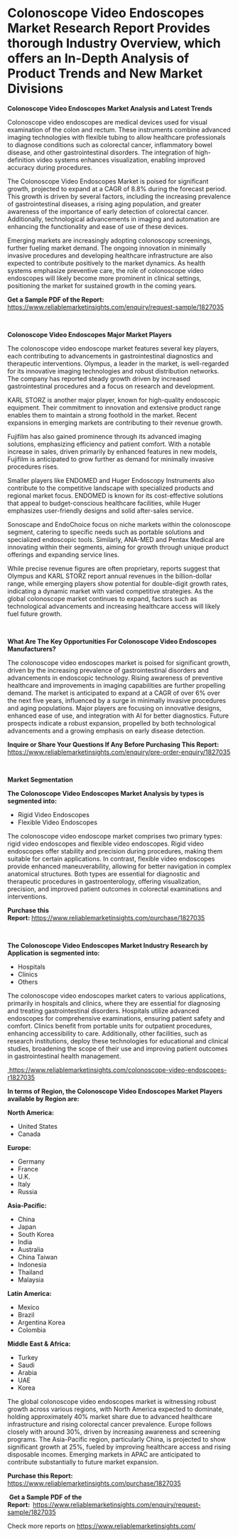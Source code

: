 <p><h1>Colonoscope Video Endoscopes Market Research Report Provides thorough Industry Overview, which offers an In-Depth Analysis of Product Trends and New Market Divisions</h1></p><p><strong>Colonoscope Video Endoscopes Market Analysis and Latest Trends</strong></p>
<p><p>Colonoscope video endoscopes are medical devices used for visual examination of the colon and rectum. These instruments combine advanced imaging technologies with flexible tubing to allow healthcare professionals to diagnose conditions such as colorectal cancer, inflammatory bowel disease, and other gastrointestinal disorders. The integration of high-definition video systems enhances visualization, enabling improved accuracy during procedures. </p><p>The Colonoscope Video Endoscopes Market is poised for significant growth, projected to expand at a CAGR of 8.8% during the forecast period. This growth is driven by several factors, including the increasing prevalence of gastrointestinal diseases, a rising aging population, and greater awareness of the importance of early detection of colorectal cancer. Additionally, technological advancements in imaging and automation are enhancing the functionality and ease of use of these devices. </p><p>Emerging markets are increasingly adopting colonoscopy screenings, further fueling market demand. The ongoing innovation in minimally invasive procedures and developing healthcare infrastructure are also expected to contribute positively to the market dynamics. As health systems emphasize preventive care, the role of colonoscope video endoscopes will likely become more prominent in clinical settings, positioning the market for sustained growth in the coming years.</p></p>
<p><strong>Get a Sample PDF of the Report:&nbsp;</strong> <a href="https://www.reliablemarketinsights.com/enquiry/request-sample/1827035?utm_campaign=2187&utm_medium=2&utm_source=Github&utm_content=ia&utm_term=05032025&utm_id=colonoscope-video-endoscopes">https://www.reliablemarketinsights.com/enquiry/request-sample/1827035</a></p>
<p>&nbsp;</p>
<p><strong>Colonoscope Video Endoscopes Major Market Players</strong></p>
<p><p>The colonoscope video endoscope market features several key players, each contributing to advancements in gastrointestinal diagnostics and therapeutic interventions. Olympus, a leader in the market, is well-regarded for its innovative imaging technologies and robust distribution networks. The company has reported steady growth driven by increased gastrointestinal procedures and a focus on research and development.</p><p>KARL STORZ is another major player, known for high-quality endoscopic equipment. Their commitment to innovation and extensive product range enables them to maintain a strong foothold in the market. Recent expansions in emerging markets are contributing to their revenue growth.</p><p>Fujifilm has also gained prominence through its advanced imaging solutions, emphasizing efficiency and patient comfort. With a notable increase in sales, driven primarily by enhanced features in new models, Fujifilm is anticipated to grow further as demand for minimally invasive procedures rises.</p><p>Smaller players like ENDOMED and Huger Endoscopy Instruments also contribute to the competitive landscape with specialized products and regional market focus. ENDOMED is known for its cost-effective solutions that appeal to budget-conscious healthcare facilities, while Huger emphasizes user-friendly designs and solid after-sales service.</p><p>Sonoscape and EndoChoice focus on niche markets within the colonoscope segment, catering to specific needs such as portable solutions and specialized endoscopic tools. Similarly, ANA-MED and Pentax Medical are innovating within their segments, aiming for growth through unique product offerings and expanding service lines.</p><p>While precise revenue figures are often proprietary, reports suggest that Olympus and KARL STORZ report annual revenues in the billion-dollar range, while emerging players show potential for double-digit growth rates, indicating a dynamic market with varied competitive strategies. As the global colonoscope market continues to expand, factors such as technological advancements and increasing healthcare access will likely fuel future growth.</p></p>
<p>&nbsp;</p>
<p><strong>What Are The Key Opportunities For Colonoscope Video Endoscopes Manufacturers?</strong></p>
<p><p>The colonoscope video endoscopes market is poised for significant growth, driven by the increasing prevalence of gastrointestinal disorders and advancements in endoscopic technology. Rising awareness of preventive healthcare and improvements in imaging capabilities are further propelling demand. The market is anticipated to expand at a CAGR of over 6% over the next five years, influenced by a surge in minimally invasive procedures and aging populations. Major players are focusing on innovative designs, enhanced ease of use, and integration with AI for better diagnostics. Future prospects indicate a robust expansion, propelled by both technological advancements and a growing emphasis on early disease detection.</p></p>
<p><strong>Inquire or Share Your Questions If Any Before Purchasing This Report:</strong> <a href="https://www.reliablemarketinsights.com/enquiry/pre-order-enquiry/1827035?utm_campaign=2187&utm_medium=2&utm_source=Github&utm_content=ia&utm_term=05032025&utm_id=colonoscope-video-endoscopes">https://www.reliablemarketinsights.com/enquiry/pre-order-enquiry/1827035</a></p>
<p>&nbsp;</p>
<p><strong>Market Segmentation</strong></p>
<p><strong>The Colonoscope Video Endoscopes Market Analysis by types is segmented into:</strong></p>
<p><ul><li>Rigid Video Endoscopes</li><li>Flexible Video Endoscopes</li></ul></p>
<p><p>The colonoscope video endoscope market comprises two primary types: rigid video endoscopes and flexible video endoscopes. Rigid video endoscopes offer stability and precision during procedures, making them suitable for certain applications. In contrast, flexible video endoscopes provide enhanced maneuverability, allowing for better navigation in complex anatomical structures. Both types are essential for diagnostic and therapeutic procedures in gastroenterology, offering visualization, precision, and improved patient outcomes in colorectal examinations and interventions.</p></p>
<p><strong>Purchase this Report:&nbsp;</strong><a href="https://www.reliablemarketinsights.com/purchase/1827035?utm_campaign=2187&utm_medium=2&utm_source=Github&utm_content=ia&utm_term=05032025&utm_id=colonoscope-video-endoscopes">https://www.reliablemarketinsights.com/purchase/1827035</a></p>
<p>&nbsp;</p>
<p><strong>The Colonoscope Video Endoscopes Market Industry Research by Application is segmented into:</strong></p>
<p><ul><li>Hospitals</li><li>Clinics</li><li>Others</li></ul></p>
<p><p>The colonoscope video endoscopes market caters to various applications, primarily in hospitals and clinics, where they are essential for diagnosing and treating gastrointestinal disorders. Hospitals utilize advanced endoscopes for comprehensive examinations, ensuring patient safety and comfort. Clinics benefit from portable units for outpatient procedures, enhancing accessibility to care. Additionally, other facilities, such as research institutions, deploy these technologies for educational and clinical studies, broadening the scope of their use and improving patient outcomes in gastrointestinal health management.</p></p>
<p><a href="https://www.reliablemarketinsights.com/colonoscope-video-endoscopes-r1827035?utm_campaign=2187&utm_medium=2&utm_source=Github&utm_content=ia&utm_term=05032025&utm_id=colonoscope-video-endoscopes">&nbsp;https://www.reliablemarketinsights.com/colonoscope-video-endoscopes-r1827035</a></p>
<p><strong>In terms of Region, the Colonoscope Video Endoscopes Market Players available by Region are:</strong></p>
<p>
    <p> <strong> North America: </strong>
        <ul>
            <li>United States</li>
            <li>Canada</li>
        </ul>
        </p> 
    <p> <strong> Europe: </strong>
        <ul>
            <li>Germany</li>
            <li>France</li>
            <li>U.K.</li>
            <li>Italy</li>
            <li>Russia</li>
        </ul>
        </p> 
    <p> <strong> Asia-Pacific: </strong>
        <ul>
            <li>China</li>
            <li>Japan</li>
            <li>South Korea</li>
            <li>India</li>
            <li>Australia</li>
            <li>China Taiwan</li>
            <li>Indonesia</li>
            <li>Thailand</li>
            <li>Malaysia</li>
        </ul>
        </p> 
    <p> <strong> Latin America: </strong>
        <ul>
            <li>Mexico</li>
            <li>Brazil</li>
            <li>Argentina Korea</li>
            <li>Colombia</li>
        </ul>
        </p> 
    <p> <strong> Middle East & Africa: </strong>
        <ul>
            <li>Turkey</li>
            <li>Saudi</li>
            <li>Arabia</li>
            <li>UAE</li>
            <li>Korea</li>
        </ul>
    </p>
    </p>
<p><p>The global colonoscope video endoscopes market is witnessing robust growth across various regions, with North America expected to dominate, holding approximately 40% market share due to advanced healthcare infrastructure and rising colorectal cancer prevalence. Europe follows closely with around 30%, driven by increasing awareness and screening programs. The Asia-Pacific region, particularly China, is projected to show significant growth at 25%, fueled by improving healthcare access and rising disposable incomes. Emerging markets in APAC are anticipated to contribute substantially to future market expansion.</p></p>
<p><strong>Purchase this Report: </strong><a href="https://www.reliablemarketinsights.com/purchase/1827035?utm_campaign=2187&utm_medium=2&utm_source=Github&utm_content=ia&utm_term=05032025&utm_id=colonoscope-video-endoscopes">https://www.reliablemarketinsights.com/purchase/1827035</a></p>
<p>&nbsp;<strong>Get a Sample PDF of the Report:&nbsp;&nbsp;</strong><a href="https://www.reliablemarketinsights.com/enquiry/request-sample/1827035?utm_campaign=2187&utm_medium=2&utm_source=Github&utm_content=ia&utm_term=05032025&utm_id=colonoscope-video-endoscopes">https://www.reliablemarketinsights.com/enquiry/request-sample/1827035</a></p>
<p><strong></strong></p>
<p>Check more reports on <a href="https://www.reliablemarketinsights.com/?utm_campaign=2187&utm_medium=2&utm_source=Github&utm_content=ia&utm_term=05032025&utm_id=colonoscope-video-endoscopes">https://www.reliablemarketinsights.com/</a></p>